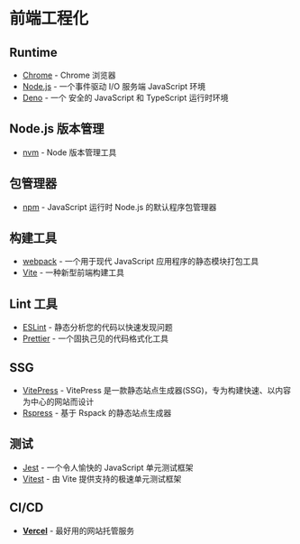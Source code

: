 # 前端工程化

## Runtime

- [Chrome](https://www.google.com/chrome/?brand=YTUH&gclid=CjwKCAiAhJWsBhAaEiwAmrNyq3QyhsFI_EqH84QR2DCO_OOMgbPoTt7guO2LaVB9WESzcPV4nvlOzxoCYM4QAvD_BwE&gclsrc=aw.ds) - Chrome 浏览器
- [Node.js](https://nodejs.org/en) - 一个事件驱动 I/O 服务端 JavaScript 环境
- [Deno](https://www.denojs.cn/) - 一个 安全的 JavaScript 和 TypeScript 运行时环境

## Node.js 版本管理

- [nvm](https://github.com/nvm-sh/nvm) - Node 版本管理工具

## 包管理器

- [npm](https://www.npmjs.com/) - JavaScript 运行时 Node.js 的默认程序包管理器

## 构建工具

- [webpack](https://webpack.js.org/) - 一个用于现代 JavaScript 应用程序的静态模块打包工具
- [Vite](https://cn.vitejs.dev/guide/) - 一种新型前端构建工具

## Lint 工具

- [ESLint](https://eslint.org/) - 静态分析您的代码以快速发现问题
- [Prettier](https://prettier.io/docs/en/) - 一个固执己见的代码格式化工具

## SSG

- [VitePress](https://vitepress.dev/guide/what-is-vitepress) - VitePress 是一款静态站点生成器(SSG)，专为构建快速、以内容为中心的网站而设计
- [Rspress](https://rspress.dev/) - 基于 Rspack 的静态站点生成器

## 测试

- [Jest](https://jestjs.io/) - 一个令人愉快的 JavaScript 单元测试框架
- [Vitest](https://cn.vitest.dev/) - 由 Vite 提供支持的极速单元测试框架

## CI/CD

- **[Vercel](https://vercel.com/)** - 最好用的网站托管服务
